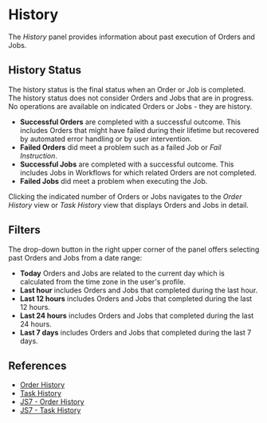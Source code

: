 # History

The *History* panel provides information about past execution of Orders and Jobs.

## History Status

The history status is the final status when an Order or Job is completed. The history status does not consider Orders and Jobs that are in progress. No operations are available on indicated Orders or Jobs - they are history.

- **Successful Orders** are completed with a successful outcome. This includes Orders that might have failed during their lifetime but recovered by automated error handling or by user intervention.
- **Failed Orders** did meet a problem such as a failed Job or *Fail Instruction*.
- **Successful Jobs** are completed with a successful outcome. This includes Jobs in Workflows for which related Orders are not completed.
- **Failed Jobs** did meet a problem when executing the Job.

Clicking the indicated number of Orders or Jobs navigates to the *Order History* view or *Task History* view that displays Orders and Jobs in detail.

## Filters

The drop-down button in the right upper corner of the panel offers selecting past Orders and Jobs from a date range:

- **Today** Orders and Jobs are related to the current day which is calculated from the time zone in the user's profile.
- **Last hour** includes Orders and Jobs that completed during the last hour.
- **Last 12 hours** includes Orders and Jobs that completed during the last 12 hours.
- **Last 24 hours** includes Orders and Jobs that completed during the last 24 hours.
- **Last 7 days** includes Orders and Jobs that completed during the last 7 days.

## References

- [Order History](/history-orders)
- [Task History](/history-tasks)
- [JS7 - Order History](https://kb.sos-berlin.com/display/JS7/JS7+-+Order+History)
- [JS7 - Task History](https://kb.sos-berlin.com/display/JS7/JS7+-+Task+History)
